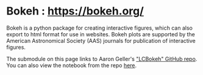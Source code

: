# Bokeh : https://bokeh.org/

Bokeh is a python package for creating interactive figures, which can also export to html format for use in websites.  Bokeh plots are supported by the American Astronomical Society (AAS) journals for publication of interactive figures.

The submodule on this page links to Aaron Geller's ["LCBokeh" GitHub repo](https://github.com/ageller/LCBokeh).  You can also view the notebook from the repo [here](http://nbviewer.jupyter.org/github/ageller/LCBokeh/blob/master/LC_Bokeh.ipynb).
